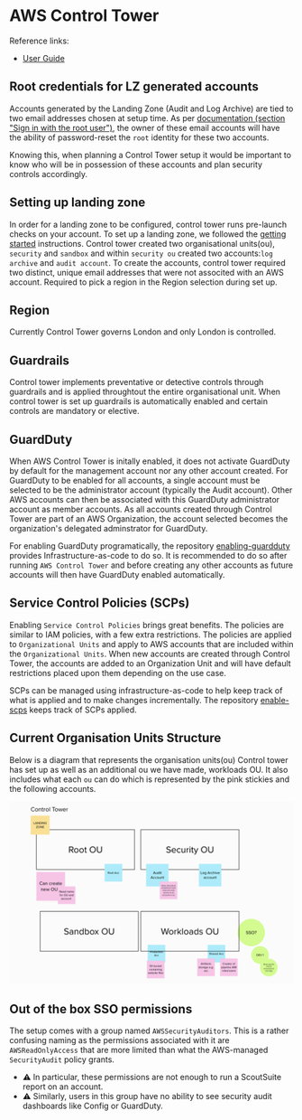 # AWS Control Tower

Reference links:
- [User Guide](https://docs.aws.amazon.com/controltower/latest/userguide/what-is-control-tower.html)

## Root credentials for LZ generated accounts

Accounts generated by the Landing Zone (Audit and Log Archive) are tied to two email addresses chosen at setup time.
As per [documentation (section "Sign in with the root user")](https://docs.aws.amazon.com/controltower/latest/userguide/best-practices.html), the owner of these email accounts will have the ability of password-reset the `root` identity for these two accounts.

Knowing this, when planning a Control Tower setup it would be important to know who will be in possession of these accounts and plan security controls accordingly.

## Setting up landing zone
In order for a landing zone to be configured, control tower runs pre-launch checks on your account. To set up a landing zone, we followed the [getting started](https://docs.aws.amazon.com/controltower/latest/userguide/getting-started-with-control-tower.html) instructions. Control tower created two organisational units(ou), `security` and `sandbox` and within `security ou` created two accounts:`log archive` and `audit account`. To create the accounts, control tower required two distinct, unique email addresses that were not associted with an AWS account. Required to pick a region in the Region selection during set up.

## Region

Currently Control Tower governs London and only London is controlled.

## Guardrails

Control tower implements preventative or detective controls through guardrails and is applied throughtout the entire organisational unit. When control tower is set up guardrails is automatically enabled and certain controls are mandatory or elective.

## GuardDuty
When AWS Control Tower is initally enabled, it does not activate GuardDuty by default for the management account nor any other account created. For GuardDuty to be enabled for all accounts, a single account must be selected to be the administrator account (typically the Audit account). Other AWS accounts can then be associated with this GuardDuty administrator account as member accounts. As all accounts created through Control Tower are part of an AWS Organization, the account selected becomes the organization's delegated adminstrator for GuardDuty.

For enabling GuardDuty programatically, the repository [enabling-guardduty](https://github.com/tintulip/enable-guardduty) provides Infrastructure-as-code to do so. It is recommended to do so after running `AWS Control Tower` and before creating any other accounts as future accounts will then have GuardDuty enabled automatically.

## Service Control Policies (SCPs)

Enabling `Service Control Policies` brings great benefits. The policies are similar to IAM policies, with a few extra restrictions. The policies are applied to `Organizational Units` and apply to AWS accounts that are included within the `Organizational Units`. When new accounts are created through Control Tower, the accounts are added to an Organization Unit and will have default restrictions placed upon them depending on the use case.

SCPs can be managed using infrastructure-as-code to help keep track of what is applied and to make changes incrementally. The repository [enable-scps](https://github.com/tintulip/enable-scps) keeps track of SCPs applied.

## Current Organisation Units Structure
Below is a diagram that represents the organisation units(ou) Control tower has set up as well as an additional ou we have made, workloads OU. It also includes what each `ou` can do which is represented by the pink stickies and the following accounts.

![Current Organisation units structure](./ORG_Structure.png "Current Organisation units structure")

## Out of the box SSO permissions

The setup comes with a group named `AWSSecurityAuditors`. This is a rather confusing naming as the permissions associated with it are `AWSReadOnlyAccess` that are more limited than what the AWS-managed `SecurityAudit` policy grants.
- :warning: In particular, these permissions are not enough to run a ScoutSuite report on an account.
- :warning: Similarly, users in this group have no ability to see security audit dashboards like Config or GuardDuty.